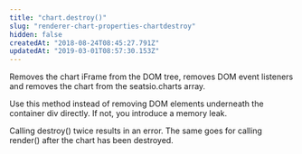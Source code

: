 ```yaml
---
title: "chart.destroy()"
slug: "renderer-chart-properties-chartdestroy"
hidden: false
createdAt: "2018-08-24T08:45:27.791Z"
updatedAt: "2019-03-01T08:57:30.153Z"
---
```

Removes the chart iFrame from the DOM tree, removes DOM event listeners and removes the chart from the seatsio.charts array.

Use this method instead of removing DOM elements underneath the container div directly. If not, you introduce a memory leak.

Calling destroy() twice results in an error. The same goes for calling render() after the chart has been destroyed.
